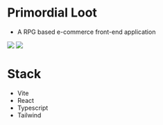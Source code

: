 # Primordial Loot
- A RPG based e-commerce front-end application

<img src="/output.gif">
<img src="primordialLootDesktop.png">

# Stack
- Vite
- React
- Typescript
- Tailwind